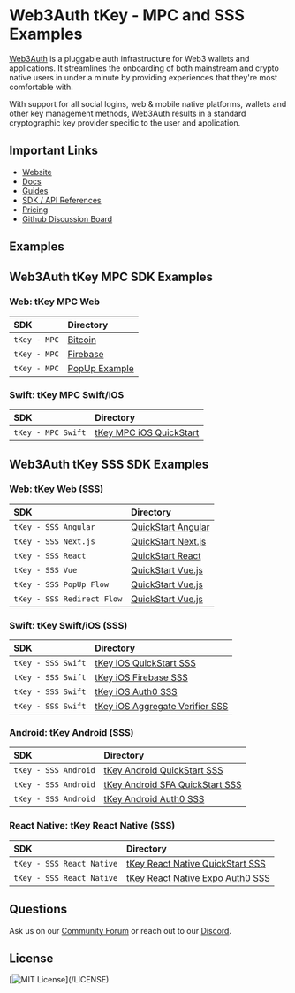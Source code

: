 # Web3Auth tKey - MPC and SSS Examples

[Web3Auth](https://web3auth.io) is a pluggable auth infrastructure for Web3 wallets and applications. It streamlines the
onboarding of both mainstream and crypto native users in under a minute by providing experiences that they're most
comfortable with.

With support for all social logins, web & mobile native platforms, wallets and other key management methods, Web3Auth
results in a standard cryptographic key provider specific to the user and application.

## Important Links

- [Website](https://web3auth.io)
- [Docs](https://web3auth.io/docs)
- [Guides](https://web3auth.io/docs/guides)
- [SDK / API References](https://web3auth.io/docs/sdk)
- [Pricing](https://web3auth.io/pricing.html)
- [Github Discussion Board](https://github.com/orgs/Web3Auth/discussions)

## Examples

## Web3Auth tKey MPC SDK Examples

### Web: tKey MPC Web

| SDK          | Directory                                                    |
| :----------- | :----------------------------------------------------------- |
| `tKey - MPC` | [Bitcoin](/tkey-mpc-web/tkey-mpc-react-bitcoin-example/)     |
| `tKey - MPC` | [Firebase](/tkey-mpc-web/tkey-mpc-react-firebase-example/)   |
| `tKey - MPC` | [PopUp Example](/tkey-mpc-web/tkey-mpc-react-popup-example/) |

### Swift: tKey MPC Swift/iOS

| SDK                | Directory                                 |
| :----------------- | :---------------------------------------- |
| `tKey - MPC Swift` | [tKey MPC iOS QuickStart](/tkey-mpc-ios/) |

## Web3Auth tKey SSS SDK Examples

### Web: tKey Web (SSS)

| SDK                        | Directory                                                              |
| :------------------------- | :--------------------------------------------------------------------- |
| `tKey - SSS Angular`       | [QuickStart Angular](/tkey-web/quick-starts/tkey-angular-quick-start/) |
| `tKey - SSS Next.js`       | [QuickStart Next.js](/tkey-web/quick-starts/tkey-nextjs-quick-start/)  |
| `tKey - SSS React`         | [QuickStart React](/tkey-web/quick-starts/tkey-react-quick-start/)     |
| `tKey - SSS Vue`           | [QuickStart Vue.js](/tkey-web/quick-starts/tkey-vue-quick-start/)      |
| `tKey - SSS PopUp Flow`    | [QuickStart Vue.js](/tkey-web/tkey-popup-flow-example/)                |
| `tKey - SSS Redirect Flow` | [QuickStart Vue.js](/tkey-web/tkey-redirect-flow-example/)             |

### Swift: tKey Swift/iOS (SSS)

| SDK                | Directory                                                                         |
| :----------------- | :-------------------------------------------------------------------------------- |
| `tKey - SSS Swift` | [tKey iOS QuickStart SSS](/tkey-ios/tkey-ios-quick-start/)                        |
| `tKey - SSS Swift` | [tKey iOS Firebase SSS](/tkey-ios/tkey-ios-firebase-example/)                     |
| `tKey - SSS Swift` | [tKey iOS Auth0 SSS](/tkey-ios/tkey-ios-auth0-example/)                           |
| `tKey - SSS Swift` | [tKey iOS Aggregate Verifier SSS](/tkey-ios/tkey-ios-aggregate-verifier-example/) |

### Android: tKey Android (SSS)

| SDK                  | Directory                                                                      |
| :------------------- | :----------------------------------------------------------------------------- |
| `tKey - SSS Android` | [tKey Android QuickStart SSS](/tkey-android/tkey-android-quick-start/)         |
| `tKey - SSS Android` | [tKey Android SFA QuickStart SSS](/tkey-android/tkey-android-sfa-quick-start/) |
| `tKey - SSS Android` | [tKey Android Auth0 SSS](/tkey-android/tkey-android-auth0-example/)            |

### React Native: tKey React Native (SSS)

| SDK                       | Directory                                                                             |
| :------------------------ | :------------------------------------------------------------------------------------ |
| `tKey - SSS React Native` | [tKey React Native QuickStart SSS](/tkey-react-native/tkey-react-native-quick-start/) |
| `tKey - SSS React Native` | [tKey React Native Expo Auth0 SSS](/tkey-react-native/tkey-rn-expo-auth0-example/)    |

## Questions

Ask us on our [Community Forum](https://community.web3auth.io) or reach out to our
[Discord](https://discord.gg/web3auth).

## License

[![MIT License](https://img.shields.io/apm/l/atomic-design-ui.svg?)](/LICENSE)

